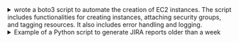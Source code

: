 <details><summary>wrote a boto3 script to automate the creation of EC2 instances. The script includes functionalities for creating instances, attaching security groups, and tagging resources. It also includes error handling and logging. </summary>
Automating EC2 instance creation using Boto3 can significantly streamline your workflow. Let’s break down the key steps for creating an EC2 instance with Boto3:

Prerequisites:
Ensure you have Python 3 installed.
Install Boto3 using pip install boto3.
Set up your AWS credentials (access key and secret key) if you haven’t already.
Creating an EC2 Key Pair:
A key pair consists of a private key (stored locally) and a public key (stored on Amazon).
You can create a key pair using the following Python code

```python
// creating EC2-keypair

import boto3
import os

def create_key_pair():
    ec2_client = boto3.client("ec2", region_name="us-west-2")
    key_pair = ec2_client.create_key_pair(KeyName="ec2-key-pair")
    private_key = key_pair["KeyMaterial"]
    # Write private key to file with 400 permissions
    with os.fdopen(os.open("/tmp/aws_ec2_key.pem", os.O_WRONLY | os.O_CREAT, 0o400), "w+") as handle:
        handle.write(private_key)

```
specify the necessary parameters (e.g., ImageId, InstanceType, KeyName, etc.).
Here is the script for the same :
```python
// creating EC2-instance
def create_instance():
    ec2_client = boto3.client("ec2", region_name="us-west-2")
    instances = ec2_client.run_instances(
        ImageId="ami-0b0154d3d8011b0cd",
        MinCount=1,
        MaxCount=1,
        InstanceType="t4g.nano",
        KeyName="ec2-key-pair"
    )
    print(instances["Instances"][0]["InstanceId"])

```
 </details>

<details><summary> Example of a Python script to generate JIRA reports older than a week</summary>

```python
import jira
from datetime import datetime, timedelta

jira_client = jira.JIRA(server='https://your_jira_server', basic_auth=('username', 'password'))
week_ago = (datetime.now() - timedelta(days=7)).strftime('%Y-%m-%d')

issues = jira_client.search_issues(f'created < {week_ago}')
for issue in issues:
    print(f"{issue.key}: {issue.fields.summary}")


```
 </details>
